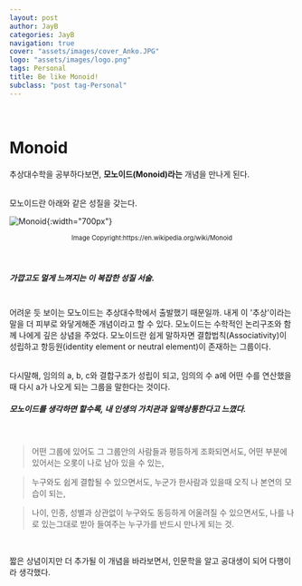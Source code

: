 ```yaml
---
layout: post
author: JayB
categories: JayB
navigation: true
cover: "assets/images/cover_Anko.JPG"
logo: "assets/images/logo.png"
tags: Personal
title: Be like Monoid!
subclass: "post tag-Personal"
---
```


<br>

# Monoid

추상대수학을 공부하다보면, <strong>모노이드(Monoid)라는</strong> 개념을 만나게 된다.

<br>
모노이드란 아래와 같은 성질을 갖는다.

![Monoid](https://user-images.githubusercontent.com/59648602/105717221-26d4bb00-5f20-11eb-99c5-98a4a18a4456.png){:width="700px"}

<div style="text-align: center"><span style="font-size:.8em;">Image Copyright:https://en.wikipedia.org/wiki/Monoid</span></div><br>

<br>

##### 가깝고도 멀게 느껴지는 이 복잡한 성질 서술.

<br>
어려운 듯 보이는 모노이드는 추상대수학에서 출발했기 때문일까. 내게 이 '추상'이라는 말을 더 피부로 와닿게해준 개념이라고 할 수 있다. 모노이드는 수학적인 논리구조와 함께 나에게 깊은 상념을 주었다. 모노이드란 쉽게 말하자면 결합법칙(Associativity)이 성립하고 항등원(identity element or neutral element)이 존재하는 그룹이다. 
<br>
<br>

다시말해, 임의의 a, b, c와 결합구조가 성립이 되고, 임의의 수 a에 어떤 수를 연산했을 때 다시 a가 나오게 되는 그룹을 말한다는 것이다.

##### 모노이드를 생각하면 할수록, 내 인생의 가치관과 일맥상통한다고 느꼈다.

<br>

> 어떤 그룹에 있어도 그 그룹안의 사람들과 평등하게 조화되면서도, 어떤 부분에 있어서는 오롯이 나로 남아 있을 수 있는,

> 누구와도 쉽게 결합될 수 있으면서도, 누군가 한사람과 있을때 오직 나 본연의 모습이 되는,

> 나이, 인종, 성별과 상관없이 누구와도 동등하게 어울려질 수 있으면서도, 나를 나로 있는그대로 받아 들여주는 누구가를 반드시 만나게 되는 것.

<br>

짧은 상념이지만 더 추가될 이 개념을 바라보면서, 인문학을 알고 공대생이 되어 다행이라 생각했다.
